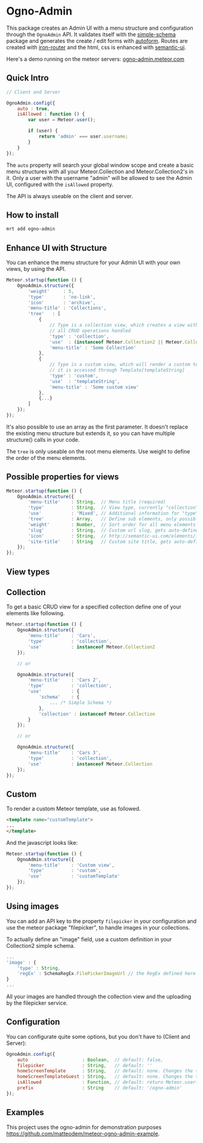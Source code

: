 Ogno-Admin
=================

This package creates an Admin UI with a menu structure and configuration through the ``OgnoAdmin`` API.
It validates itself with the [simple-schema](https://github.com/aldeed/meteor-simple-schema) package and generates
the create / edit forms with [autoform](https://github.com/aldeed/meteor-autoform). Routes are created with
[iron-router](https://github.com/EventedMind/iron-router) and the html, css is enhanced with
[semantic-ui](https://github.com/nooitaf/meteor-semantic-ui).

Here's a demo running on the meteor servers: [ogno-admin.meteor.com](http://ogno-admin.meteor.com)

## Quick Intro
```javascript
// Client and Server

OgnoAdmin.config({
    auto : true,
    isAllowed : function () {
        var user = Meteor.user();

        if (user) {
            return 'admin' === user.username;
        }
    }
});
```

The ``auto`` property will search your global window scope and create a basic menu structures with all your
Meteor.Collection and Meteor.Collection2's in it. Only a user with the username "admin" will be allowed to see the
Admin UI, configured with the ``isAllowed`` property.

The API is always useable on the client and server.

## How to install

```bash
mrt add ogno-admin
```

## Enhance UI with Structure

You can enhance the menu structure for your Admin UI with your own views, by using the API.

```javascript
Meteor.startup(function () {
    OgnoAdmin.structure({
        'weight'     : 5,
        'type'       : 'no-link',
        'icon'       : 'archive',
        'menu-title' : 'Collections',
        'tree'   : [
            {
                // Type is a collection view, which creates a view with
                // all CRUD operations handled
                'type' : 'collection',
                'use'  : (instanceof Meteor.Collection2 || Meteor.Collection),
                'menu-title' : 'Some Collection'
            },
            {
                // Type is a custom view, which will render a custom template
                // it is accessed through Template[templateString]
                'type' : 'custom',
                'use'  : 'templateString',
                'menu-title' : 'Some custom view'
            },
            {...}
        ]
    });
});
```

It's also possible to use an array as the first parameter. It doesn't replace the existing menu structure but extends it,
so you can have multiple structure() calls in your code.

The ``tree`` is only useable on the root menu elements. Use weight to define the order of the menu elements.

## Possible properties for views
```javascript
Meteor.startup(function () {
    OgnoAdmin.structure({
        'menu-title'    : String,  // Menu title (required)
        'type'          : String,  // View type, currently "collection" or "custom" (required)
        'use'           : 'Mixed', // Additional information for "type", variates (required)
        'tree'          : Array,   // Define sub elements, only possible on root
        'weight'        : Number,  // Sort order for all menu elements / views
        'slug'          : String,  // Custom url slug, gets auto-defined if none
        'icon'          : String,  // http://semantic-ui.com/elements/icon.html
        'site-title'    : String   // Custom site title, gets auto-defined if none
    });
});
```

## View types
## Collection
To get a basic CRUD view for a specified collection define one of your elements like following.
```javascript
Meteor.startup(function () {
    OgnoAdmin.structure({
        'menu-title'    : 'Cars',
        'type'          : 'collection',
        'use'           : instanceof Meteor.Collection2
    });

    // or

    OgnoAdmin.structure({
        'menu-title'    : 'Cars 2',
        'type'          : 'collection',
        'use'           : {
            'schema'    : {
                ... /* Simple Schema */
            },
            'collection' : instanceof Meteor.Collection
        }
    });

    // or

    OgnoAdmin.structure({
        'menu-title'    : 'Cars 3',
        'type'          : 'collection',
        'use'           : instanceof Meteor.Collection
    });
});
```

## Custom

To render a custom Meteor template, use as followed.
```html
<template name="customTemplate">
...
</template>
```
And the javascript looks like:
```javascript
Meteor.startup(function () {
    OgnoAdmin.structure({
        'menu-title'    : 'Custom view',
        'type'          : 'custom',
        'use'           : 'customTemplate'
    });
});
```

## Using images

You can add an API key to the property ``filepicker`` in your configuration and use the meteor package "filepicker",
to handle images in your collections.

To actually define an "image" field, use a custom definition in your Collection2 simple schema.

```javascript
...
'image' : {
    'type' : String,
    'regEx' : SchemaRegEx.FilePickerImageUrl // the RegEx defined here defines the image field
}
...
```

All your images are handled through the collection view and the uploading by the filepicker service.

## Configuration

You can configurate quite some options, but you don't have to (Client and Server):
```javascript
OgnoAdmin.config({
    auto                    : Boolean,  // default: false,
    filepicker              : String,   // default: ''
    homeScreenTemplate      : String,   // default: none. Changes the template for the Dashboard when logged in.
    homeScreenTemplateGuest : String,   // default: none. Changes the template for '/admin' in place of the default text/notice 'Not Enough Permissions.'
    isAllowed               : Function, // default: return Meteor.user()
    prefix                  : String    // default: '/ogno-admin'
});
```


## Examples
This project uses the ogno-admin for demonstration purposes https://github.com/matteodem/meteor-ogno-admin-example.
